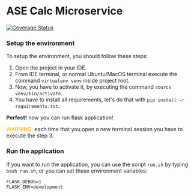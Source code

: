 # ASE Calc Microservice

[![Coverage Status](https://coveralls.io/repos/github/pieramin/ade-lab2/badge.svg?branch=master)](https://coveralls.io/github/pieramin/ade-lab2?branch=master)

### Setup the environment

To setup the environment, you should follow these steps:

1. Open the project in your IDE.
2. From IDE terminal, or normal Ubuntu/MacOS terminal execute the command `virtualenv venv` inside project root.
3. Now, you have to activate it, by executing the command `source venv/bin/activate`.
4. You have to install all requirements, let's do that with `pip install -r requirements.txt`.

**Perfect!** now you can run flask application!

<span style="color:orange">WARNING:</span> each time that you open a new terminal session you have
to execute the step 3.


### Run the application

If you want to run the application, you can use the script `run.sh` by typing `bash run.sh`,
or you can set these environment variables:

```
FLASK_DEBUG=1
FLASK_ENV=development
```
